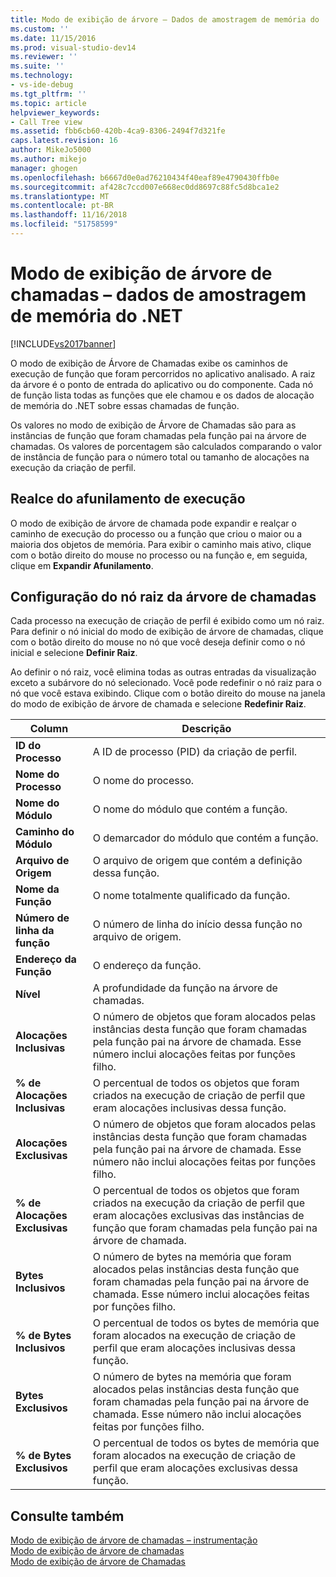 ```yaml
---
title: Modo de exibição de árvore – Dados de amostragem de memória do .NET | Microsoft Docs
ms.custom: ''
ms.date: 11/15/2016
ms.prod: visual-studio-dev14
ms.reviewer: ''
ms.suite: ''
ms.technology:
- vs-ide-debug
ms.tgt_pltfrm: ''
ms.topic: article
helpviewer_keywords:
- Call Tree view
ms.assetid: fbb6cb60-420b-4ca9-8306-2494f7d321fe
caps.latest.revision: 16
author: MikeJo5000
ms.author: mikejo
manager: ghogen
ms.openlocfilehash: b6667d0e0ad76210434f40eaf89e4790430ffb0e
ms.sourcegitcommit: af428c7ccd007e668ec0dd8697c88fc5d8bca1e2
ms.translationtype: MT
ms.contentlocale: pt-BR
ms.lasthandoff: 11/16/2018
ms.locfileid: "51758599"
---
```

# <a name="call-tree-view---net-memory-sampling-data"></a>Modo de exibição de árvore de chamadas – dados de amostragem de memória do .NET
[!INCLUDE[vs2017banner](../includes/vs2017banner.md)]

O modo de exibição de Árvore de Chamadas exibe os caminhos de execução de função que foram percorridos no aplicativo analisado. A raiz da árvore é o ponto de entrada do aplicativo ou do componente. Cada nó de função lista todas as funções que ele chamou e os dados de alocação de memória do .NET sobre essas chamadas de função.  
  
 Os valores no modo de exibição de Árvore de Chamadas são para as instâncias de função que foram chamadas pela função pai na árvore de chamadas. Os valores de porcentagem são calculados comparando o valor de instância de função para o número total ou tamanho de alocações na execução da criação de perfil.  
  
## <a name="highlighting-the-execution-hot-path"></a>Realce do afunilamento de execução  
 O modo de exibição de árvore de chamada pode expandir e realçar o caminho de execução do processo ou a função que criou o maior ou a maioria dos objetos de memória. Para exibir o caminho mais ativo, clique com o botão direito do mouse no processo ou na função e, em seguida, clique em **Expandir Afunilamento**.  
  
## <a name="setting-the-call-tree-root-node"></a>Configuração do nó raiz da árvore de chamadas  
 Cada processo na execução de criação de perfil é exibido como um nó raiz. Para definir o nó inicial do modo de exibição de árvore de chamadas, clique com o botão direito do mouse no nó que você deseja definir como o nó inicial e selecione **Definir Raiz**.  
  
 Ao definir o nó raiz, você elimina todas as outras entradas da visualização exceto a subárvore do nó selecionado. Você pode redefinir o nó raiz para o nó que você estava exibindo. Clique com o botão direito do mouse na janela do modo de exibição de árvore de chamada e selecione **Redefinir Raiz**.  
  
|Column|Descrição|  
|------------|-----------------|  
|**ID do Processo**|A ID de processo (PID) da criação de perfil.|  
|**Nome do Processo**|O nome do processo.|  
|**Nome do Módulo**|O nome do módulo que contém a função.|  
|**Caminho do Módulo**|O demarcador do módulo que contém a função.|  
|**Arquivo de Origem**|O arquivo de origem que contém a definição dessa função.|  
|**Nome da Função**|O nome totalmente qualificado da função.|  
|**Número de linha da função**|O número de linha do início dessa função no arquivo de origem.|  
|**Endereço da Função**|O endereço da função.|  
|**Nível**|A profundidade da função na árvore de chamadas.|  
|**Alocações Inclusivas**|O número de objetos que foram alocados pelas instâncias desta função que foram chamadas pela função pai na árvore de chamada. Esse número inclui alocações feitas por funções filho.|  
|**% de Alocações Inclusivas**|O percentual de todos os objetos que foram criados na execução de criação de perfil que eram alocações inclusivas dessa função.|  
|**Alocações Exclusivas**|O número de objetos que foram alocados pelas instâncias desta função que foram chamadas pela função pai na árvore de chamada. Esse número não inclui alocações feitas por funções filho.|  
|**% de Alocações Exclusivas**|O percentual de todos os objetos que foram criados na execução da criação de perfil que eram alocações exclusivas das instâncias de função que foram chamadas pela função pai na árvore de chamada.|  
|**Bytes Inclusivos**|O número de bytes na memória que foram alocados pelas instâncias desta função que foram chamadas pela função pai na árvore de chamada. Esse número inclui alocações feitas por funções filho.|  
|**% de Bytes Inclusivos**|O percentual de todos os bytes de memória que foram alocados na execução de criação de perfil que eram alocações inclusivas dessa função.|  
|**Bytes Exclusivos**|O número de bytes na memória que foram alocados pelas instâncias desta função que foram chamadas pela função pai na árvore de chamada. Esse número não inclui alocações feitas por funções filho.|  
|**% de Bytes Exclusivos**|O percentual de todos os bytes de memória que foram alocados na execução de criação de perfil que eram alocações exclusivas dessa função.|  
  
## <a name="see-also"></a>Consulte também  
 [Modo de exibição de árvore de chamadas – instrumentação](../profiling/call-tree-view-dotnet-memory-instrumentation-data.md)   
 [Modo de exibição de árvore de chamadas](../profiling/call-tree-view-sampling-data.md)   
 [Modo de exibição de árvore de Chamadas](../profiling/call-tree-view-instrumentation-data.md)



